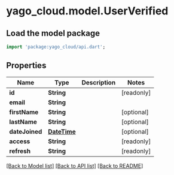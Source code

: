 # yago_cloud.model.UserVerified

## Load the model package
```dart
import 'package:yago_cloud/api.dart';
```

## Properties
Name | Type | Description | Notes
------------ | ------------- | ------------- | -------------
**id** | **String** |  | [readonly] 
**email** | **String** |  | 
**firstName** | **String** |  | [optional] 
**lastName** | **String** |  | [optional] 
**dateJoined** | [**DateTime**](DateTime.md) |  | [optional] 
**access** | **String** |  | [readonly] 
**refresh** | **String** |  | [readonly] 

[[Back to Model list]](../README.md#documentation-for-models) [[Back to API list]](../README.md#documentation-for-api-endpoints) [[Back to README]](../README.md)



